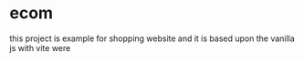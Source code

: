 # ecom
this project is example for shopping website and it is based upon the vanilla js with vite were
